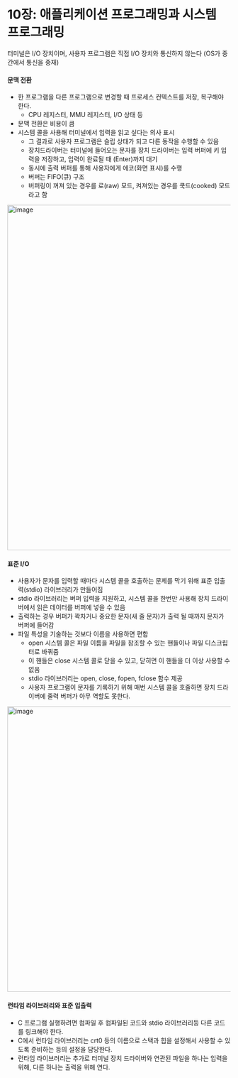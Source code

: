 # 10장: 애플리케이션 프로그래밍과 시스템 프로그래밍

터미널은 I/O 장치이며, 사용자 프로그램은 직접 I/O 장치와 통신하지 않는다 (OS가 중간에서 통신을 중재)

#### 문맥 전환
- 한 프로그램을 다른 프로그램으로 변경할 때 프로세스 컨텍스트를 저장, 복구해야 한다.
  - CPU 레지스터, MMU 레지스터, I/O 상태 등
- 문맥 전환은 비용이 큼
- 시스템 콜을 사용해 터미널에서 입력을 읽고 싶다는 의사 표시
  - 그 결과로 사용자 프로그램은 슬립 상태가 되고 다른 동작을 수행할 수 있음
  - 장치드라이버는 터미널에 들어오는 문자를 장치 드라이버는 입력 버퍼에 키 입력을 저장하고, 입력이 완료될 때 (Enter)까지 대기
  - 동시에 출력 버퍼를 통해 사용자에게 에코(화면 표시)를 수행
  - 버퍼는 FIFO(큐) 구조
  - 버퍼링이 꺼져 있는 경우를 로(raw) 모드, 켜져있는 경우를 쿡드(cooked) 모드라고 함


<img width="778" alt="image" src="https://github.com/user-attachments/assets/168860d8-b368-4807-8e7e-4672550a726c" />


#### 표준 I/O

- 사용자가 문자를 입력할 때마다 시스템 콜을 호출하는 문제를 막기 위해 표준 입출력(stdio) 라이브러리가 만들어짐
- stdio 라이브러리는 버퍼 입력을 지원하고, 시스템 콜을 한번만 사용해 장치 드라이버에서 읽은 데이터를 버퍼에 넣을 수 있음
- 출력하는 경우 버퍼가 꽉차거나 중요한 문자(새 줄 문자)가 출력 될 때까지 문자가 버퍼에 들어감
- 파일 특성을 기술하는 것보다 이름을 사용하면 편함
  - open 시스템 콜은 파일 이름을 파일을 참조할 수 있는 핸들이나 파일 디스크립터로 바꿔줌
  - 이 핸들은 close 시스템 콜로 닫을 수 있고, 닫히면 이 핸들을 더 이상 사용할 수 없음
  - stdio 라이브러리는 open, close, fopen, fclose 함수 제공
  - 사용자 프로그램이 문자를 기록하기 위해 매번 시스템 콜을 호줄하면 장치 드라이버에 줄력 버퍼가 아무 역할도 못한다.

<img width="643" alt="image" src="https://github.com/user-attachments/assets/491b11c9-ac3d-42f8-bb0b-44c821eb0264" />



#### 런타임 라이브러리와 표준 입출력

- C 프로그램 실행하려면 컴파일 후 컴파일된 코드와 stdio 라이브러리등 다른 코드를 링크해야 한다.
- C에서 런타임 라이브러리는 crt0 등의 이름으로 스택과 힙을 설정해서 사용할 수 있도록 준비하는 등의 설정을 담당한다.
- 런타임 라이브러리는 추가로 터미널 장치 드라이버와 연관된 파일을 하나는 입력을 위해, 다른 하나는 출력을 위해 연다.
